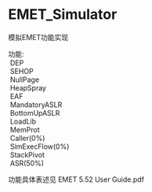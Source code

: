 # EMET_Simulator
模拟EMET功能实现

功能:  
  &nbsp;DEP  
  &nbsp;SEHOP  
  &nbsp;NullPage  
  &nbsp;HeapSpray  
  &nbsp;EAF  
  &nbsp;MandatoryASLR  
  &nbsp;BottomUpASLR  
  &nbsp;LoadLib  
  &nbsp;MemProt  
  &nbsp;Caller(0%)  
  &nbsp;SimExecFlow(0%)  
  &nbsp;StackPivot  
  &nbsp;ASR(50%)  
  
功能具体表述见 EMET 5.52 User Guide.pdf  


